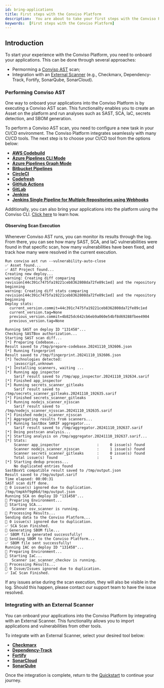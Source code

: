 ```yaml
---
id: bring-applications
title: First steps with the Conviso Platform
description:  You are about to take your first steps with the Conviso Platform and start a new experience with secure development. Let's go!
keywords:  [First steps with the Conviso Platform]
---
```


## Introduction

To start your experience with the Conviso Platform, you need to onboard your applications. This can be done through several approaches:

- Permorming a [Conviso AST](#performing-conviso-ast) scan;
- Integration with an [External Scanner](#integrating-with-an-external-scanner) (e.g., Checkmarx, Dependency-Track, Fortify, SonarQube, SonarCloud).

### Performing Conviso AST

One way to onboard your applications into the Conviso Platform is by executing a Conviso AST scan. This functionality enables you to create an Asset on the platform and run analyses such as SAST, SCA, IaC, secrets detection, and SBOM generation.

To perform a Conviso AST scan, you need to configure a new task in your CI/CD environment. The Conviso Platform integrates seamlessly with many CI/CD tools. The next step is to choose your CI/CD tool from the options below:

* **[AWS Codebuild](../integrations/aws-codebuild.md)**
* **[Azure Pipelines CLI Mode](../integrations/azure-pipelines-cli.md)**
* **[Azure Pipelines Graph Mode](../integrations/azure-pipelines-graph.md)**
* **[Bitbucket Pipelines](../integrations/bitbucket-pipelines.md)**
* **[CircleCI](../integrations/circleci.md)**
* **[Codefresh](../integrations/codefresh.md)**
* **[GitHub Actions](../integrations/github-actions.md)**
* **[GitLab](../integrations/gitlab.md)**
* **[Jenkins](../integrations/jenkins.md)**
* **[Jenkins Single Pipeline for Multiple Repositories using Webhooks](../integrations/jenkins-single-pipeline.md)**

Additionally, you can also bring your applications into the platform using the Conviso CLI. [Click here](../cli/ast.md) to learn how.

#### Observing Scan Execution

Whenever Conviso AST runs, you can monitor its results through the log. From there, you can see how many SAST, SCA, and IaC vulnerabilities were found in that specific scan, how many vulnerabilities have been fixed, and track how many were resolved in the current execution.
```code
Run conviso ast run --vulnerability-auto-close
✅ Asset found...
✅ AST Project found...
Creating new deploy...
warning: Creating diff comparing revision[44c391c7475fa19221ceb8362808da72fe89c1ed] and the repository beginning
warning: Creating diff stats comparing revision[44c391c7475fa19221ceb8362808da72fe89c1ed] and the repository beginning
Deploy stats:
  current_version.commit=44c391c7475fa19221ceb8362808da72fe89c1ed
  current_version.tag=None
  previous_version.commit=4b825dc642cb6eb9a060e54bf8d69288fbee4904
  previous_version.tag=None

Running SAST on deploy ID "131458"...
Checking SASTBox authorization...
Starting SAST scan diff...
[*] Preparing Codebase...
Result saved to /tmp/prepare-codebase.20241110_192606.json
[*] Running fingerprint
Result saved to /tmp/fingerprint.20241110_192606.json
[*] Technologies detected:
    javascript,unknown
[*] Installing scanners, waiting ...
[*] Running app_inspector
    Sarif result saved to /tmp/app_inspector.20241110_192634.sarif
[*] Finished app_inspector
[*] Running secrets_scanner_gitleaks
    Sarif result saved to /tmp/secrets_scanner_gitleaks.20241110_192635.sarif
[*] Finished secrets_scanner_gitleaks
[*] Running nodejs_scanner_njsscan
    Sarif result saved to /tmp/nodejs_scanner_njsscan.20241110_192635.sarif
[*] Finished nodejs_scanner_njsscan
[*] Aggregating results from scanners...
[*] Running SastBox SARIF aggregator...
    Sarif result saved to /tmp/aggregator.20241110_192637.sarif
[*] Doing postscan analysis...
[*] Starting analysis on /tmp/aggregator.20241110_192637.sarif...
[*] Stats:
    Scanner app_inspector                 :     0 issue(s) found
    Scanner nodejs_scanner_njsscan        :     1 issue(s) found
    Scanner secrets_scanner_gitleaks      :     0 issue(s) found
    Total issue(s) found                  :     1
[*] Starting dedup process...
    No duplicated entries found
SastBoxV1 compatible result saved to /tmp/output.json
Result saved to /tmp/output.sarif
Time elapsed: 00:00:31
SAST scan diff done.
💬 0 issue(s) ignored due to duplication.
/tmp/tmpkhf9g06d/tmp/output.json
Running SCA on deploy ID "131458"...
💬 Preparing Environment...
💬 Starting SCA...
   Scanner osv_scanner is running.
💬 Processing Results...
Sending data to the Conviso Platform...
💬 0 issue(s) ignored due to duplication.
✅ SCA Scan Finished.
💬 Generating SBOM file...
✅ SBOM file generated successfully!
💬 Sending SBOM to the Conviso Platform...
✅ SBOM file sent successfully!
Running IAC on deploy ID "131458"...
💬 Preparing Environment...
💬 Starting IaC...
   Scanner iac_scanner_checkov is running.
💬 Processing Results...
💬 0 Issue/Issues ignored due to duplication.
✅ IaC Scan Finished.
```

If any issues arise during the scan execution, they will also be visible in the log. Should this happen, please contact our support team to have the issue resolved.

### Integrating with an External Scanner

You can onboard your applications into the Conviso Platform by integrating with an External Scanner. This functionality allows you to import applications and vulnerabilities from other tools.

To integrate with an External Scanner, select your desired tool below:

* **[Checkmarx](../integrations/checkmarx.md)**
* **[Dependency-Track](../integrations/dependency-track.md)**
* **[Fortify](../integrations/fortify.md)**
* **[SonarCloud](../integrations/sonarcloud.md)**
* **[SonarQube](../integrations/sonarqube.md)**

Once the integration is complete, return to the [Quickstart](./developer-quickstart.md#receiving-security-notifications) to continue your journey.